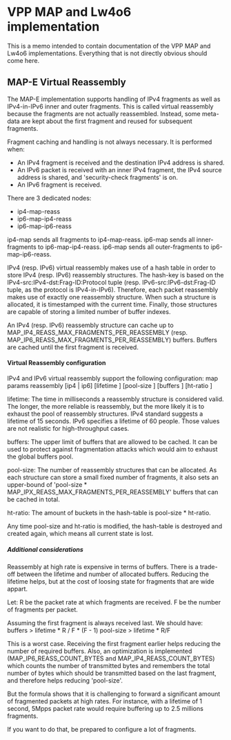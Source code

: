 # VPP MAP and Lw4o6 implementation

This is a memo intended to contain documentation of the VPP MAP and Lw4o6 implementations.
Everything that is not directly obvious should come here.



## MAP-E Virtual Reassembly

The MAP-E implementation supports handling of IPv4 fragments as well as IPv4-in-IPv6 inner and outer fragments. This is called virtual reassembly because the fragments are not actually reassembled. Instead, some meta-data are kept about the first fragment and reused for subsequent fragments.

Fragment caching and handling is not always necessary. It is performed when:
* An IPv4 fragment is received and the destination IPv4 address is shared.
* An IPv6 packet is received with an inner IPv4 fragment, the IPv4 source address is shared, and 'security-check fragments' is on.
* An IPv6 fragment is received.

There are 3 dedicated nodes:
* ip4-map-reass 
* ip6-map-ip4-reass
* ip6-map-ip6-reass

ip4-map sends all fragments to ip4-map-reass.
ip6-map sends all inner-fragments to ip6-map-ip4-reass.
ip6-map sends all outer-fragments to ip6-map-ip6-reass.

IPv4 (resp. IPv6) virtual reassembly makes use of a hash table in order to store IPv4 (resp. IPv6) reassembly structures. The hash-key is based on the IPv4-src:IPv4-dst:Frag-ID:Protocol tuple (resp. IPv6-src:IPv6-dst:Frag-ID tuple, as the protocol is IPv4-in-IPv6). Therefore, each packet reassembly makes use of exactly one reassembly structure. When such a structure is allocated, it is timestamped with the current time. Finally, those structures are capable of storing a limited number of buffer indexes.

An IPv4 (resp. IPv6) reassembly structure can cache up to MAP_IP4_REASS_MAX_FRAGMENTS_PER_REASSEMBLY (resp. MAP_IP6_REASS_MAX_FRAGMENTS_PER_REASSEMBLY) buffers. Buffers are cached until the first fragment is received.

#### Virtual Reassembly configuration

IPv4 and IPv6 virtual reassembly support the following configuration:
    map params reassembly [ip4 | ip6] [lifetime <lifetime-ms>] [pool-size <pool-size>] [buffers <buffers>] [ht-ratio <ht-ratio>]

lifetime: 
	The time in milliseconds a reassembly structure is considered valid. The longer, the more reliable is reassembly, but the more likely it is to exhaust the pool of reassembly structures. IPv4 standard suggests a lifetime of 15 seconds. IPv6 specifies a lifetime of 60 people. Those values are not realistic for high-throughput cases.

buffers:
	The upper limit of buffers that are allowed to be cached. It can be used to protect against fragmentation attacks which would aim to exhaust the global buffers pool.
	
pool-size:
	The number of reassembly structures that can be allocated. As each structure can store a small fixed number of fragments, it also sets an upper-bound of 'pool-size * MAP_IPX_REASS_MAX_FRAGMENTS_PER_REASSEMBLY' buffers that can be cached in total.
	
ht-ratio:
	The amount of buckets in the hash-table is pool-size * ht-ratio.


Any time pool-size and ht-ratio is modified, the hash-table is destroyed and created again, which means all current state is lost.


##### Additional considerations

Reassembly at high rate is expensive in terms of buffers. There is a trade-off between the lifetime and number of allocated buffers. Reducing the lifetime helps, but at the cost of loosing state for fragments that are wide appart.

Let:
R be the packet rate at which fragments are received.
F be the number of fragments per packet.

Assuming the first fragment is always received last. We should have:
buffers > lifetime * R / F * (F - 1)
pool-size > lifetime * R/F

This is a worst case. Receiving the first fragment earlier helps reducing the number of required buffers. Also, an optimization is implemented (MAP_IP6_REASS_COUNT_BYTES and MAP_IP4_REASS_COUNT_BYTES) which counts the number of transmitted bytes and remembers the total number of bytes which should be transmitted based on the last fragment, and therefore helps reducing 'pool-size'.

But the formula shows that it is challenging to forward a significant amount of fragmented packets at high rates. For instance, with a lifetime of 1 second, 5Mpps packet rate would require buffering up to 2.5 millions fragments.

If you want to do that, be prepared to configure a lot of fragments.


